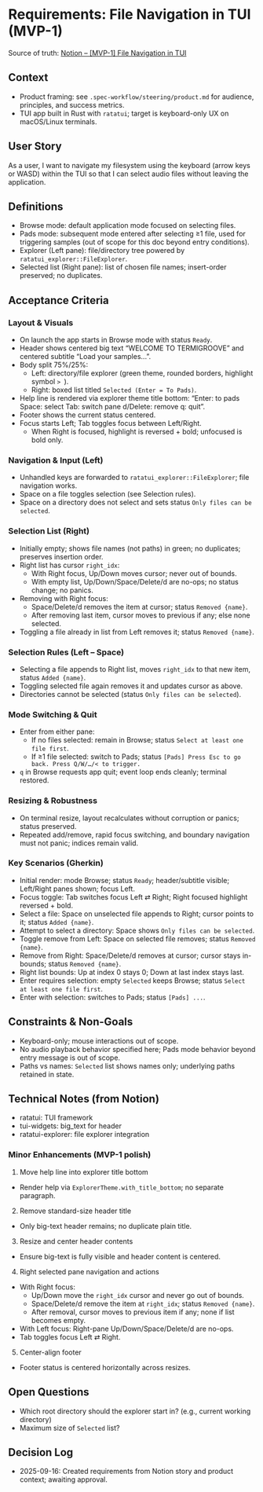 # Requirements: File Navigation in TUI (MVP-1)

Source of truth: [Notion – [MVP-1] File Navigation in TUI](https://www.notion.so/26f4150965e48031947af81bce71c4f3)

## Context
- Product framing: see `.spec-workflow/steering/product.md` for audience, principles, and success metrics.
- TUI app built in Rust with `ratatui`; target is keyboard-only UX on macOS/Linux terminals.

## User Story
As a user, I want to navigate my filesystem using the keyboard (arrow keys or WASD) within the TUI so that I can select audio files without leaving the application.

## Definitions
- Browse mode: default application mode focused on selecting files.
- Pads mode: subsequent mode entered after selecting ≥1 file, used for triggering samples (out of scope for this doc beyond entry conditions).
- Explorer (Left pane): file/directory tree powered by `ratatui_explorer::FileExplorer`.
- Selected list (Right pane): list of chosen file names; insert-order preserved; no duplicates.

## Acceptance Criteria
### Layout & Visuals
- On launch the app starts in Browse mode with status `Ready`.
- Header shows centered big text “WELCOME TO TERMIGROOVE” and centered subtitle “Load your samples...”.
- Body split 75%/25%:
  - Left: directory/file explorer (green theme, rounded borders, highlight symbol `> `).
  - Right: boxed list titled `Selected (Enter = To Pads)`.
- Help line is rendered via explorer theme title bottom: “Enter: to pads Space: select Tab: switch pane d/Delete: remove q: quit”.
- Footer shows the current status centered.
- Focus starts Left; Tab toggles focus between Left/Right.
  - When Right is focused, highlight is reversed + bold; unfocused is bold only.

### Navigation & Input (Left)
- Unhandled keys are forwarded to `ratatui_explorer::FileExplorer`; file navigation works.
- Space on a file toggles selection (see Selection rules).
- Space on a directory does not select and sets status `Only files can be selected`.

### Selection List (Right)
- Initially empty; shows file names (not paths) in green; no duplicates; preserves insertion order.
- Right list has cursor `right_idx`:
  - With Right focus, Up/Down moves cursor; never out of bounds.
  - With empty list, Up/Down/Space/Delete/d are no-ops; no status change; no panics.
- Removing with Right focus:
  - Space/Delete/d removes the item at cursor; status `Removed {name}`.
  - After removing last item, cursor moves to previous if any; else none selected.
- Toggling a file already in list from Left removes it; status `Removed {name}`.

### Selection Rules (Left – Space)
- Selecting a file appends to Right list, moves `right_idx` to that new item, status `Added {name}`.
- Toggling selected file again removes it and updates cursor as above.
- Directories cannot be selected (status `Only files can be selected`).

### Mode Switching & Quit
- Enter from either pane:
  - If no files selected: remain in Browse; status `Select at least one file first`.
  - If ≥1 file selected: switch to Pads; status `[Pads] Press Esc to go back. Press Q/W/…/< to trigger.`
- `q` in Browse requests app quit; event loop ends cleanly; terminal restored.

### Resizing & Robustness
- On terminal resize, layout recalculates without corruption or panics; status preserved.
- Repeated add/remove, rapid focus switching, and boundary navigation must not panic; indices remain valid.

### Key Scenarios (Gherkin)
- Initial render: mode Browse; status `Ready`; header/subtitle visible; Left/Right panes shown; focus Left.
- Focus toggle: Tab switches focus Left ⇄ Right; Right focused highlight reversed + bold.
- Select a file: Space on unselected file appends to Right; cursor points to it; status `Added {name}`.
- Attempt to select a directory: Space shows `Only files can be selected`.
- Toggle remove from Left: Space on selected file removes; status `Removed {name}`.
- Remove from Right: Space/Delete/d removes at cursor; cursor stays in-bounds; status `Removed {name}`.
- Right list bounds: Up at index 0 stays 0; Down at last index stays last.
- Enter requires selection: empty `Selected` keeps Browse; status `Select at least one file first`.
- Enter with selection: switches to Pads; status `[Pads] ...`.

## Constraints & Non-Goals
- Keyboard-only; mouse interactions out of scope.
- No audio playback behavior specified here; Pads mode behavior beyond entry message is out of scope.
- Paths vs names: `Selected` list shows names only; underlying paths retained in state.

## Technical Notes (from Notion)
- ratatui: TUI framework
- tui-widgets: big_text for header
- ratatui-explorer: file explorer integration

### Minor Enhancements (MVP-1 polish)
1) Move help line into explorer title bottom
- Render help via `ExplorerTheme.with_title_bottom`; no separate paragraph.
2) Remove standard-size header title
- Only big-text header remains; no duplicate plain title.
3) Resize and center header contents
- Ensure big-text is fully visible and header content is centered.
4) Right selected pane navigation and actions
- With Right focus:
  - Up/Down move the `right_idx` cursor and never go out of bounds.
  - Space/Delete/d remove the item at `right_idx`; status `Removed {name}`.
  - After removal, cursor moves to previous item if any; none if list becomes empty.
- With Left focus: Right-pane Up/Down/Space/Delete/d are no-ops.
- Tab toggles focus Left ⇄ Right.
5) Center-align footer
- Footer status is centered horizontally across resizes.

## Open Questions
- Which root directory should the explorer start in? (e.g., current working directory)
- Maximum size of `Selected` list?

## Decision Log
- 2025-09-16: Created requirements from Notion story and product context; awaiting approval.



